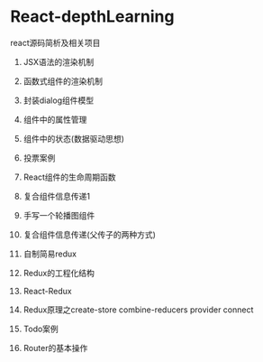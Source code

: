 # React-depthLearning
react源码简析及相关项目

1. JSX语法的渲染机制

2. 函数式组件的渲染机制

3. 封装dialog组件模型

4. 组件中的属性管理

5. 组件中的状态(数据驱动思想)

6. 投票案例

7. React组件的生命周期函数

8. 复合组件信息传递1

9. 手写一个轮播图组件

10. 复合组件信息传递(父传子的两种方式)

11. 自制简易redux

12. Redux的工程化结构

13. React-Redux

14. Redux原理之create-store combine-reducers provider connect

15. Todo案例

16. Router的基本操作


